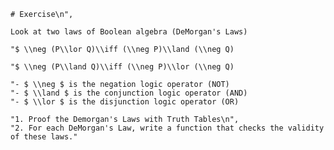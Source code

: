 
    # Exercise\n",
    
    Look at two laws of Boolean algebra (DeMorgan's Laws)
    
    "$ \\neg (P\\lor Q)\\iff (\\neg P)\\land (\\neg Q) 
    
    "$ \\neg (P\\land Q)\\iff (\\neg P)\\lor (\\neg Q) 
    
    "- $ \\neg $ is the negation logic operator (NOT)
    "- $ \\land $ is the conjunction logic operator (AND)
    "- $ \\lor $ is the disjunction logic operator (OR)
    
    "1. Proof the Demorgan's Laws with Truth Tables\n",
    "2. For each DeMorgan's Law, write a function that checks the validity of these laws."